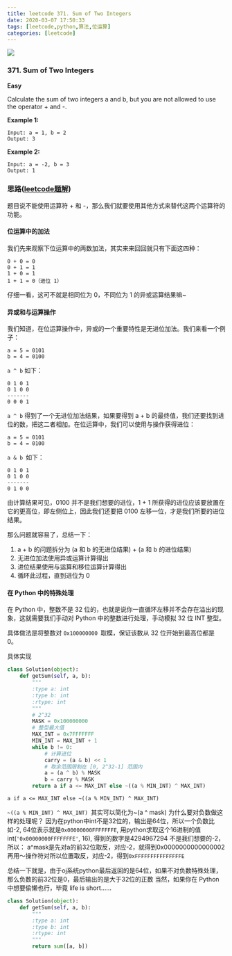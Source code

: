 ```yaml
---
title: leetcode 371. Sum of Two Integers
date: 2020-03-07 17:50:33
tags: [leetcode,python,算法,位运算]
categories: [leetcode]
---
```


<img src="http://lishengyu.xyz/pubgm/IMG_5491.JPG" >

### 371. Sum of Two Integers

**Easy**

Calculate the sum of two integers a and b, but you are not allowed to use the operator + and -.

**Example 1:**

```
Input: a = 1, b = 2
Output: 3
```

**Example 2:**

```
Input: a = -2, b = 3
Output: 1
```

### 思路([leetcode题解](https://leetcode-cn.com/problems/sum-of-two-integers/solution/wei-yun-suan-xiang-jie-yi-ji-zai-python-zhong-xu-y/))

题目说不能使用运算符 + 和 -，那么我们就要使用其他方式来替代这两个运算符的功能。

#### 位运算中的加法
我们先来观察下位运算中的两数加法，其实来来回回就只有下面这四种：
```
0 + 0 = 0
0 + 1 = 1
1 + 0 = 1
1 + 1 = 0（进位 1）
```
仔细一看，这可不就是相同位为 0，不同位为 1 的异或运算结果嘛~

#### 异或和与运算操作
我们知道，在位运算操作中，异或的一个重要特性是无进位加法。我们来看一个例子：

```
a = 5 = 0101
b = 4 = 0100
```

`a ^ b` 如下：

```
0 1 0 1
0 1 0 0
-------
0 0 0 1
```

`a ^ b` 得到了一个无进位加法结果，如果要得到 a + b 的最终值，我们还要找到进位的数，把这二者相加。在位运算中，我们可以使用与操作获得进位：
```
a = 5 = 0101
b = 4 = 0100
```

`a & b `如下：

```
0 1 0 1
0 1 0 0
-------
0 1 0 0
```
由计算结果可见，0100 并不是我们想要的进位，1 + 1 所获得的进位应该要放置在它的更高位，即左侧位上，因此我们还要把 0100 左移一位，才是我们所要的进位结果。

那么问题就容易了，总结一下：

1. a + b 的问题拆分为 (a 和 b 的无进位结果) + (a 和 b 的进位结果)
2. 无进位加法使用异或运算计算得出
3. 进位结果使用与运算和移位运算计算得出
4. 循环此过程，直到进位为 0

#### 在 Python 中的特殊处理
在 Python 中，整数不是 32 位的，也就是说你一直循环左移并不会存在溢出的现象，这就需要我们手动对 Python 中的整数进行处理，手动模拟 32 位 INT 整型。

具体做法是将整数对 `0x100000000 `取模，保证该数从 32 位开始到最高位都是 0。

具体实现

```Python
class Solution(object):
    def getSum(self, a, b):
        """
        :type a: int
        :type b: int
        :rtype: int
        """
        # 2^32
        MASK = 0x100000000
        # 整型最大值
        MAX_INT = 0x7FFFFFFF
        MIN_INT = MAX_INT + 1
        while b != 0:
            # 计算进位
            carry = (a & b) << 1 
            # 取余范围限制在 [0, 2^32-1] 范围内
            a = (a ^ b) % MASK
            b = carry % MASK
        return a if a <= MAX_INT else ~((a % MIN_INT) ^ MAX_INT)   
```
```
a if a <= MAX_INT else ~((a % MIN_INT) ^ MAX_INT) 
```  
`~((a % MIN_INT) ^ MAX_INT) `其实可以简化为~(a ^ mask) 为什么要对负数做这样的处理呢？ 因为在python中int不是32位的，输出是64位，所以一个负数比如-2, 64位表示就是`0x00000000FFFFFFFE`, 用python求取这个16进制的值int(`'0x00000000FFFFFFFE'`, 16), 得到的数字是4294967294 不是我们想要的-2，所以： a^mask是先对a的前32位取反，对应-2，就得到0x0000000000000002 再用～操作符对所以位置取反，对应-2，得到`0xFFFFFFFFFFFFFFFE`

总结一下就是，由于oj系统python最后返回的是64位，如果不对负数特殊处理，那么负数的前32位是0，最后输出的是大于32位的正数
当然，如果你在 Python 中想要偷懒也行，毕竟 life is short……

```Python
class Solution(object):
    def getSum(self, a, b):
        """
        :type a: int
        :type b: int
        :rtype: int
        """
        return sum([a, b])
```


